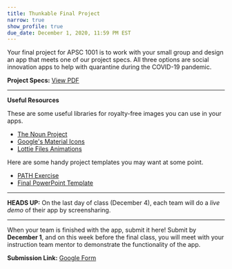 ```yaml
---
title: Thunkable Final Project
narrow: true
show_profile: true
due_date: December 1, 2020, 11:59 PM EST
---
```


Your final project for APSC 1001 is to work with your small group and design an app that meets one of our project specs. All three options are social innovation apps to help with quarantine during the COVID-19 pandemic.

**Project Specs:** <a href="/files/thunkable_final.pdf" target="_blank">View PDF</a>

<hr>

**Useful Resources**

These are some useful libraries for royalty-free images you can use in your apps.
- [The Noun Project](https://thenounproject.com/)
- [Google's Material Icons](https://material.io/resources/icons)
- [Lottie Files Animations](https://lottiefiles.com/)

Here are some handy project templates you may want at some point.
- [PATH Exercise](/files/path_statement.pdf)
- [Final PowerPoint Template](/files/Final_Project_APSC1.pptx)

<hr>

**HEADS UP:** On the last day of class (December 4), each team will do a *live demo* of their app by screensharing.

<hr>

When your team is finished with the app, submit it here! Submit by **December 1**, and on this week before the final class, you will meet with your instruction team mentor to demonstrate the functionality of the app.

**Submission Link:** <a href="https://docs.google.com/forms/d/e/1FAIpQLScMjcqVQXFbOfEdqt_K0htHgK9eG3nUSzmpYKApSuRdI66Ydw/viewform?usp=sf_link" target="_blank">Google Form</a>

